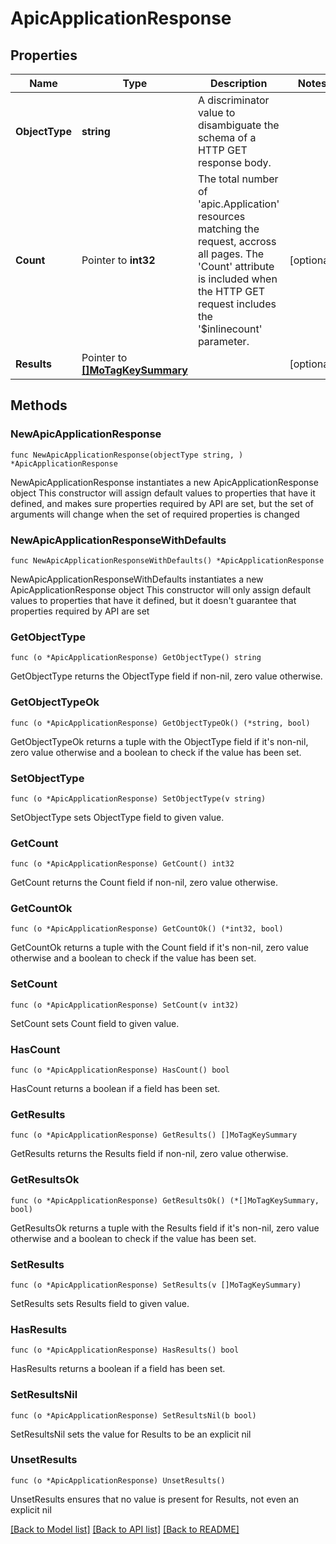 # ApicApplicationResponse

## Properties

Name | Type | Description | Notes
------------ | ------------- | ------------- | -------------
**ObjectType** | **string** | A discriminator value to disambiguate the schema of a HTTP GET response body. | 
**Count** | Pointer to **int32** | The total number of &#39;apic.Application&#39; resources matching the request, accross all pages. The &#39;Count&#39; attribute is included when the HTTP GET request includes the &#39;$inlinecount&#39; parameter. | [optional] 
**Results** | Pointer to [**[]MoTagKeySummary**](MoTagKeySummary.md) |  | [optional] 

## Methods

### NewApicApplicationResponse

`func NewApicApplicationResponse(objectType string, ) *ApicApplicationResponse`

NewApicApplicationResponse instantiates a new ApicApplicationResponse object
This constructor will assign default values to properties that have it defined,
and makes sure properties required by API are set, but the set of arguments
will change when the set of required properties is changed

### NewApicApplicationResponseWithDefaults

`func NewApicApplicationResponseWithDefaults() *ApicApplicationResponse`

NewApicApplicationResponseWithDefaults instantiates a new ApicApplicationResponse object
This constructor will only assign default values to properties that have it defined,
but it doesn't guarantee that properties required by API are set

### GetObjectType

`func (o *ApicApplicationResponse) GetObjectType() string`

GetObjectType returns the ObjectType field if non-nil, zero value otherwise.

### GetObjectTypeOk

`func (o *ApicApplicationResponse) GetObjectTypeOk() (*string, bool)`

GetObjectTypeOk returns a tuple with the ObjectType field if it's non-nil, zero value otherwise
and a boolean to check if the value has been set.

### SetObjectType

`func (o *ApicApplicationResponse) SetObjectType(v string)`

SetObjectType sets ObjectType field to given value.


### GetCount

`func (o *ApicApplicationResponse) GetCount() int32`

GetCount returns the Count field if non-nil, zero value otherwise.

### GetCountOk

`func (o *ApicApplicationResponse) GetCountOk() (*int32, bool)`

GetCountOk returns a tuple with the Count field if it's non-nil, zero value otherwise
and a boolean to check if the value has been set.

### SetCount

`func (o *ApicApplicationResponse) SetCount(v int32)`

SetCount sets Count field to given value.

### HasCount

`func (o *ApicApplicationResponse) HasCount() bool`

HasCount returns a boolean if a field has been set.

### GetResults

`func (o *ApicApplicationResponse) GetResults() []MoTagKeySummary`

GetResults returns the Results field if non-nil, zero value otherwise.

### GetResultsOk

`func (o *ApicApplicationResponse) GetResultsOk() (*[]MoTagKeySummary, bool)`

GetResultsOk returns a tuple with the Results field if it's non-nil, zero value otherwise
and a boolean to check if the value has been set.

### SetResults

`func (o *ApicApplicationResponse) SetResults(v []MoTagKeySummary)`

SetResults sets Results field to given value.

### HasResults

`func (o *ApicApplicationResponse) HasResults() bool`

HasResults returns a boolean if a field has been set.

### SetResultsNil

`func (o *ApicApplicationResponse) SetResultsNil(b bool)`

 SetResultsNil sets the value for Results to be an explicit nil

### UnsetResults
`func (o *ApicApplicationResponse) UnsetResults()`

UnsetResults ensures that no value is present for Results, not even an explicit nil

[[Back to Model list]](../README.md#documentation-for-models) [[Back to API list]](../README.md#documentation-for-api-endpoints) [[Back to README]](../README.md)


